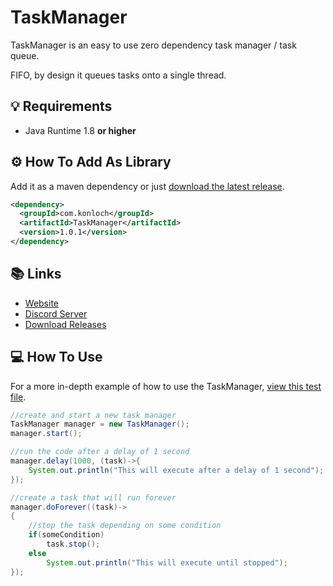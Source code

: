 # TaskManager
TaskManager is an easy to use zero dependency task manager / task queue.

FIFO, by design it queues tasks onto a single thread.

## 💡 Requirements
+ Java Runtime 1.8 **or higher**

## ⚙️ How To Add As Library
Add it as a maven dependency or just [download the latest release](https://github.com/Konloch/TaskManager/releases).
```xml
<dependency>
  <groupId>com.konloch</groupId>
  <artifactId>TaskManager</artifactId>
  <version>1.0.1</version>
</dependency>
```

## 📚 Links
* [Website](https://konloch.com/TaskManager/)
* [Discord Server](https://discord.gg/aexsYpfMEf)
* [Download Releases](https://konloch.com/TaskManager/releases)

## 💻 How To Use
For a more in-depth example of how to use the TaskManager, [view this test file](https://github.com/Konloch/TaskManager/blob/main/src/test/java/com/konloch/TestTaskManager.java#L26).
```java
//create and start a new task manager
TaskManager manager = new TaskManager();
manager.start();

//run the code after a delay of 1 second
manager.delay(1000, (task)->{
	System.out.println("This will execute after a delay of 1 second");
});

//create a task that will run forever
manager.doForever((task)->
{
	//stop the task depending on some condition
	if(someCondition)
		task.stop();
	else
		System.out.println("This will execute until stopped");
});
```

